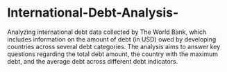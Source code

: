 # International-Debt-Analysis-
 Analyzing international debt data collected by The World Bank, which includes information on the amount of debt (in USD) owed by developing countries across several debt categories. The analysis aims to answer key questions regarding the total debt amount, the country with the maximum debt, and the average debt across different debt indicators.

